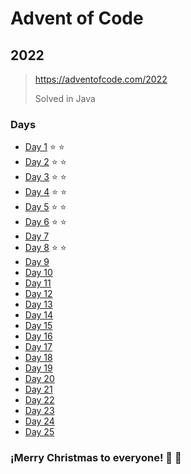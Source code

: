 # Advent of Code
## 2022
> https://adventofcode.com/2022
> 
> Solved in Java 

### Days
 - [Day 1](src/D1/Day1.java) :star: :star:
 - [Day 2](src/D2/Day2.java) :star: :star:
 - [Day 3](src/D3/Day3.java) :star: :star:
 - [Day 4](src/D4/Day4.java) :star: :star:
 - [Day 5](src/D5/Day5.java) :star: :star:
 - [Day 6](src/D6/Day6.java) :star: :star:
 - [Day 7](src/D7/Day7.java)
 - [Day 8](src/D8/Day8.java) :star: :star:
 - [Day 9](src/D9/Day9.java)
 - [Day 10](src/D10/Day10.java)
 - [Day 11](src/D11/Day11.java)
 - [Day 12](src/D12/Day12.java)
 - [Day 13](src/D13/Day13.java)
 - [Day 14](src/D14/Day14.java)
 - [Day 15](src/D15/Day15.java)
 - [Day 16](src/D16/Day16.java)
 - [Day 17](src/D17/Day17.java)
 - [Day 18](src/D18/Day18.java)
 - [Day 19](src/D19/Day19.java)
 - [Day 20](src/D20/Day20.java)
 - [Day 21](src/D21/Day21.java)
 - [Day 22](src/D22/Day22.java)
 - [Day 23](src/D23/Day23.java)
 - [Day 24](src/D24/Day24.java)
 - [Day 25](src/D25/Day25.java)
                                

### ¡Merry Christmas to everyone! :christmas_tree: :gift: